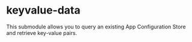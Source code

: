 # keyvalue-data

This submodule allows you to query an existing App Configuration Store and retrieve key-value pairs.
